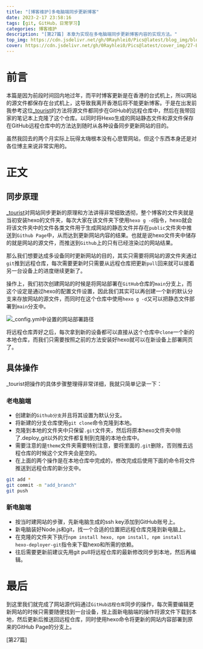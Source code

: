 ```yaml
---
title: "[博客维护]多电脑端同步更新博客"
date: 2023-2-17 23:58:16
tags: [git, GitHub，日常学习]
categories: 博客维护
description: "[第27篇] 本章为实现在多电脑端同步更新博客内容的实现方法。"
top_img: https://cdn.jsdelivr.net/gh/0Rayhlei0/Pics@latest/blog_img/blog.jpg
cover: https://cdn.jsdelivr.net/gh/0Rayhlei0/Pics@latest/cover_img/27-Blogging_on_multiple_devices.jpg
---
```


# 前言

本篇是因为前段时间回内地过年，而平时博客更新是在香港的台式机上，所以网站的源文件都保存在台式机上，这导致我离开香港后将不能更新博客。于是在出发前我参考这位[_tourist][1]的方法将源文件都同步在GitHub的远程仓库中，然后在我带回家的笔记本上克隆了这个仓库。以同时将Hexo生成的网站静态文件和源文件保存在GitHub远程仓库中的方法达到随时从各种设备同步更新网站的目的。

虽然我回去的两个月实际上玩得太嗨根本没有心思管网站，但这个东西本身还是对各位博主来说非常实用的。

# 正文

## 同步原理

[_tourist][1]对网站同步更新的原理和方法讲得非常细致透彻，整个博客的文件夹就是当初安装hexo的文件夹，每次大家在该文件夹下使用`hexo g -d`指令，hexo就会将该文件夹中的文件各类文件用于生成网站的静态文件并存在`public`文件夹中推送到`Github Page`中，从而达到更新网站内容的结果。也就是说hexo文件夹中储存的就是网站的源文件，而推送到`Github`上的只有已经渲染过的网站结果。

那么我们想要达成多设备同时更新网站的目的，其实只需要将网站的源文件夹通过`git`推到远程仓库，每次需要更新时只需要从远程仓库把更新`pull`回来就可以接着另一台设备上的进度继续更新了。

操作上，我们初次创建网站的时候是将网站部署在`GitHub`仓库的`main`分支上，而这个设定是通过hexo的配置文件设置，因此我们其实可以再创建一个新的默认分支来存放网站的源文件，而同时在这个仓库中使用`hexo g -d`又可以把静态文件部署到`main`分支中。

![_config.yml中设置的网站部署路径](https://cdn.jsdelivr.net/gh/0Rayhlei0/Pics@latest/post_img/image-20230223212047386.png)

将远程仓库弄好之后，每次拿到新的设备都可以直接从这个仓库中`clone`一个新的本地仓库，而我们只需要按照之前的方法安装好hexo就可以在新设备上部署网页了。

## 具体操作

_tourist把操作的具体步骤整理得非常详细，我就只简单记录一下：

### 老电脑端

- 创建新的`Github分支`并且将其设置为默认分支。
- 将新建的分支仓库使用`git clone`命令克隆到本地。
- 克隆到本地的文件夹中只保留`.git`文件夹，然后将原本hexo文件夹中除了.deploy_git以外的文件都复制到克隆的本地仓库中。
- 需要注意的是`theme`文件夹需要特别注意，要将里面的`.git`删除，否则推去远程仓库的时候这个文件夹会是空的。
- 在上面的两个操作是在本地仓库中完成的，修改完成后使用下面的命令将文件推送到远程仓库的新分支中。

```bash
git add *
git commit -m "add_branch"
git push
```

### 新电脑端

- 按当时建网站的步骤，先新电脑生成的ssh key添加到GitHub账号上。
- 新电脑装好Node.js和git，找一个合适的位置把远程仓库克隆到新电脑上。
- 在克隆的文件夹下执行`npm install hexo, npm install, npm install hexo-deployer-git`指令来下载hexo和所需的依赖。
- 往后需要更新前建议先用git pull将远程仓库的最新修改同步到本地，然后再编辑。

# 最后

到这里我们就完成了网站源代码通过`GitHub远程仓库`同步的操作，每次需要编辑更新网站的时候只需要随便找到一台设备，按上面新电脑端的操作将源文件下载到本地，然后更新后推送回远程仓库，同时使用hexo命令将更新的网站内容部署到原来的GitHub Page的分支上。

[第27篇]

[1]: https://blog.csdn.net/qq_30105599/article/details/118302086	"多台电脑同步更新Hexo博客"

